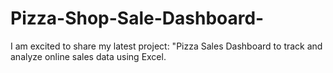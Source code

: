 # Pizza-Shop-Sale-Dashboard-
I am excited to share my latest project: "Pizza Sales Dashboard to track and analyze online sales data using Excel.
